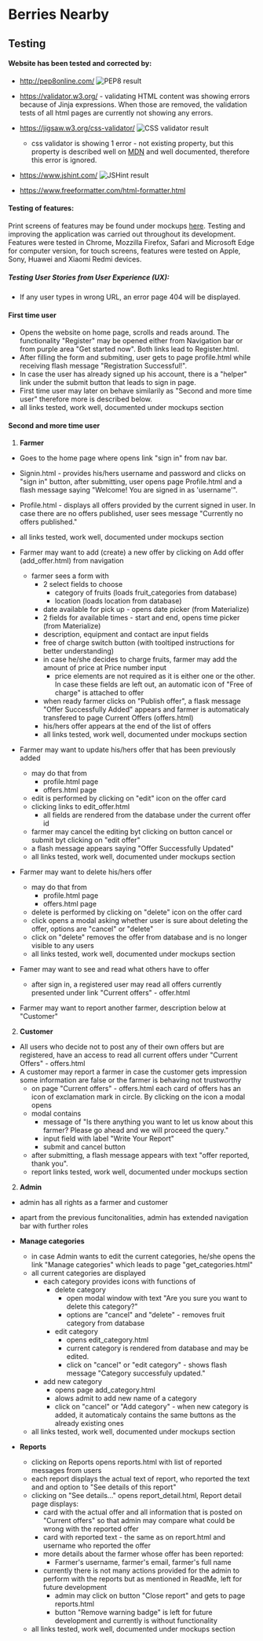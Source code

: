 # Berries Nearby

## Testing

#### Website has been tested and corrected by: 
- http://pep8online.com/
![PEP8 result](static/testing/pep8-result.png)

- https://validator.w3.org/ - validating HTML content was showing errors because of Jinja expressions. When those are removed, the validation tests of all html pages are currently not showing any errors.

- https://jigsaw.w3.org/css-validator/ 
![CSS validator result](static/testing/css-validator-result.png)
    - css validator is showing 1 error - not existing property, but this property is described well on [MDN](https://developer.mozilla.org/en-US/docs/Web/CSS/shape-outside) and well documented, therefore this error is ignored.


- https://www.jshint.com/
![JSHint result](static/testing/jshint-result.png)

- https://www.freeformatter.com/html-formatter.html 

#### **Testing of features:**
Print screens of features may be found under mockups [here](MOCKUPS.md).
Testing and improving the application was carried out throughout its development.
Features were tested in Chrome, Mozzilla Firefox, Safari and Microsoft Edge for computer version, for touch screens, features were tested on Apple, Sony, Huawei and Xiaomi Redmi devices.

##### Testing User Stories from User Experience (UX): 
- If any user types in wrong URL, an error page 404 will be displayed.

#### First time user 
- Opens the website on home page, scrolls and reads around. The functionality "Register" may be opened either from Navigation bar or from purple area "Get started now". Both links lead to Register.html.
- After filling the form and submiting, user gets to page profile.html while receiving flash message "Registration Successful!". 
- In case the user has already signed up his account, there is a "helper" link under the submit button that leads to sign in page.
- First time user may later on behave similarily as "Second and more time user" therefore more is described below.
- all links tested, work well, documented under mockups section

#### Second and more time user 
1. **Farmer**
- Goes to the home page where opens link "sign in" from nav bar. 
- Signin.html - provides his/hers username and password and clicks on "sign in" button, after submitting, user opens page Profile.html and a flash message saying "Welcome! You are signed in as 'username'".
- Profile.html - displays all offers provided by the current signed in user. In case there are no offers published, user sees message "Currently no offers published."
- all links tested, work well, documented under mockups section

- Farmer may want to add (create) a new offer by clicking on Add offer (add_offer.html) from navigation
    - farmer sees a form with
        - 2 select fields to choose 
            - category of fruits (loads fruit_categories from database)
            - location (loads location from database)
        - date available for pick up - opens date picker (from Materialize)
        - 2 fields for available times - start and end, opens time picker (from Materialize)
        - description, equipment and contact are input fields
        - free of charge switch button (with tooltiped instructions for better understanding)
        - in case he/she decides to charge fruits, farmer may add the amount of price at Price number input
            - price elements are not required as it is either one or the other. In case these fields are left out, an automatic icon of "Free of charge" is attached to offer
        - when ready farmer clicks on "Publish offer", a flask message "Offer Successfully Added" appears and farmer is automaticaly transfered to page Current Offers (offers.html)
        - his/hers offer appears at the end of the list of offers
        - all links tested, work well, documented under mockups section

- Farmer may want to update his/hers offer that has been previously added
    - may do that from
        - profile.html page
        - offers.html page
    - edit is performed by clicking on "edit" icon on the offer card
    - clicking links to edit_offer.html
        - all fields are rendered from the database under the current offer id
    - farmer may cancel the editing byt clicking on button cancel or submit byt clicking on "edit offer"
    - a flash message appears saying "Offer Successfully Updated"
    - all links tested, work well, documented under mockups section

- Farmer may want to delete his/hers offer
    - may do that from
        - profile.html page
        - offers.html page 
    - delete is performed by clicking on "delete" icon on the offer card
    - click opens a modal asking whether user is sure about deleting the offer, options are "cancel" or "delete"
    - click on "delete" removes the offer from database and is no longer visible to any users
    - all links tested, work well, documented under mockups section

- Famer may want to see and read what others have to offer 
    - after sign in, a registered user may read all offers currently presented under link "Current offers" - offer.html
- Farmer may want to report another farmer, description below at "Customer"

2. **Customer**
- All users who decide not to post any of their own offers but are registered, have an access to read all current offers under "Current Offers" - offers.html
- A customer may report a farmer in case the customer gets impression some information are false or the farmer is behaving not trustworthy 
    - on page "Current offers" - offers.html each card of offers has an icon of exclamation mark in circle. By clicking on the icon a modal opens
    - modal contains
        - message of "Is there anything you want to let us know about this farmer? Please go ahead and we will proceed the query."
        - input field with label "Write Your Report"
        - submit and cancel button
    - after submitting, a flash message appears with text "offer reported, thank you".
    - report links tested, work well, documented under mockups section

2. **Admin**
- admin has all rights as a farmer and customer
- apart from the previous funcitonalities, admin has extended navigation bar with further roles
- **Manage categories**
    - in case Admin wants to edit the current categories, he/she opens the link "Manage categories" which leads to page "get_categories.html"
    - all current categories are displayed
        - each category provides icons with functions of
            - delete category
                - open modal window with text "Are you sure you want to delete this category?"
                - options are "cancel" and "delete" - removes fruit category from database
            - edit category
                - opens edit_category.html
                - current category is rendered from database and may be edited.
                - click on "cancel" or "edit category" - shows flash message "Category successfuly updated."
        - add new category
            - opens page add_category.html
            - alows admit to add new name of a category
            - click on "cancel" or "Add category" - when new category is added, it automaticaly contains the same buttons as the already existing ones
    -  all links tested, work well, documented under mockups section

- **Reports**
    - clicking on Reports opens reports.html with list of reported messages from users
    - each report displays the actual text of report, who reported the text and and option to "See details of this report"
    - clicking on "See details..." opens report_detail.html, Report detail page displays:
        - card with the actual offer and all information that is posted on "Current offers" so that admin may compare what could be wrong with the reported offer
        - card with reported text - the same as on report.html and username who reported the offer
        - more details about the farmer whose offer has been reported: 
            - Farmer's username, farmer's email, farmer's full name
        - currently there is not many actions provided for the admin to perform with the reports but as mentioned in ReadMe, left for future development
            - admin may click on button "Close report" and gets to page reports.html
            - button "Remove warning badge" is left for future development and currently is without functionality
    - all links tested, work well, documented under mockups section
